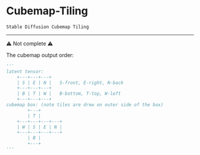 # Cubemap-Tiling

    Stable Diffusion Cubemap Tiling

----

⚠ Not complete ⚠


The cubemap output order:

```python
'''
latent tensor:
    +---+---+---+
    | S | E | N |   S-front, E-right, N-back 
    +---+---+---+
    | B | T | W |   B-bottom, T-top, W-left
    +---+---+---+
cubemap box: (note tiles are drew on outer side of the box)
        +---+
        | T |
    +---+---+---+---+
    | W | S | E | N |
    +---+---+---+---+
        | B |
        +---+
'''
```
